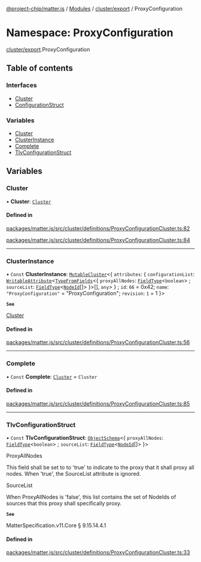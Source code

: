 [@project-chip/matter.js](../README.md) / [Modules](../modules.md) / [cluster/export](cluster_export.md) / ProxyConfiguration

# Namespace: ProxyConfiguration

[cluster/export](cluster_export.md).ProxyConfiguration

## Table of contents

### Interfaces

- [Cluster](../interfaces/cluster_export.ProxyConfiguration.Cluster.md)
- [ConfigurationStruct](../interfaces/cluster_export.ProxyConfiguration.ConfigurationStruct.md)

### Variables

- [Cluster](cluster_export.ProxyConfiguration.md#cluster)
- [ClusterInstance](cluster_export.ProxyConfiguration.md#clusterinstance)
- [Complete](cluster_export.ProxyConfiguration.md#complete)
- [TlvConfigurationStruct](cluster_export.ProxyConfiguration.md#tlvconfigurationstruct)

## Variables

### Cluster

• **Cluster**: [`Cluster`](../interfaces/cluster_export.ProxyConfiguration.Cluster.md)

#### Defined in

[packages/matter.js/src/cluster/definitions/ProxyConfigurationCluster.ts:82](https://github.com/project-chip/matter.js/blob/5f71eedebdb9fa54338bde320c311bb359b7455d/packages/matter.js/src/cluster/definitions/ProxyConfigurationCluster.ts#L82)

[packages/matter.js/src/cluster/definitions/ProxyConfigurationCluster.ts:84](https://github.com/project-chip/matter.js/blob/5f71eedebdb9fa54338bde320c311bb359b7455d/packages/matter.js/src/cluster/definitions/ProxyConfigurationCluster.ts#L84)

___

### ClusterInstance

• `Const` **ClusterInstance**: [`MutableCluster`](../interfaces/cluster_export.MutableCluster-1.md)\<\{ `attributes`: \{ `configurationList`: [`WritableAttribute`](../interfaces/cluster_export.WritableAttribute.md)\<[`TypeFromFields`](tlv_export.md#typefromfields)\<\{ `proxyAllNodes`: [`FieldType`](../interfaces/tlv_export.FieldType.md)\<`boolean`\> ; `sourceList`: [`FieldType`](../interfaces/tlv_export.FieldType.md)\<[`NodeId`](datatype_export.md#nodeid)[]\>  }\>[], `any`\>  } ; `id`: ``66`` = 0x42; `name`: ``"ProxyConfiguration"`` = "ProxyConfiguration"; `revision`: ``1`` = 1 }\>

**`See`**

[Cluster](cluster_export.ProxyConfiguration.md#cluster)

#### Defined in

[packages/matter.js/src/cluster/definitions/ProxyConfigurationCluster.ts:56](https://github.com/project-chip/matter.js/blob/5f71eedebdb9fa54338bde320c311bb359b7455d/packages/matter.js/src/cluster/definitions/ProxyConfigurationCluster.ts#L56)

___

### Complete

• `Const` **Complete**: [`Cluster`](../interfaces/cluster_export.ProxyConfiguration.Cluster.md) = `Cluster`

#### Defined in

[packages/matter.js/src/cluster/definitions/ProxyConfigurationCluster.ts:85](https://github.com/project-chip/matter.js/blob/5f71eedebdb9fa54338bde320c311bb359b7455d/packages/matter.js/src/cluster/definitions/ProxyConfigurationCluster.ts#L85)

___

### TlvConfigurationStruct

• `Const` **TlvConfigurationStruct**: [`ObjectSchema`](../classes/tlv_export.ObjectSchema.md)\<\{ `proxyAllNodes`: [`FieldType`](../interfaces/tlv_export.FieldType.md)\<`boolean`\> ; `sourceList`: [`FieldType`](../interfaces/tlv_export.FieldType.md)\<[`NodeId`](datatype_export.md#nodeid)[]\>  }\>

ProxyAllNodes

This field shall be set to to 'true' to indicate to the proxy that it shall proxy all nodes. When 'true', the
SourceList attribute is ignored.

SourceList

When ProxyAllNodes is 'false', this list contains the set of NodeIds of sources that this proxy shall
specifically proxy.

**`See`**

MatterSpecification.v11.Core § 9.15.14.4.1

#### Defined in

[packages/matter.js/src/cluster/definitions/ProxyConfigurationCluster.ts:33](https://github.com/project-chip/matter.js/blob/5f71eedebdb9fa54338bde320c311bb359b7455d/packages/matter.js/src/cluster/definitions/ProxyConfigurationCluster.ts#L33)
